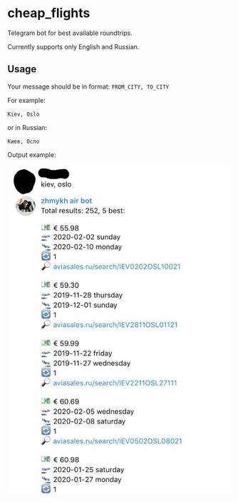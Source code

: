 # cheap_flights

Telegram bot for best available roundtrips.

Currently supports only English and Russian.

## Usage

Your message should be in format: `FROM_CITY, TO_CITY`

For example:
```
Kiev, Oslo
```
or in Russian:
```
Киев, Осло
```
Output example:

![screenshot-eng](data/img/screenshot-eng.jpg)
